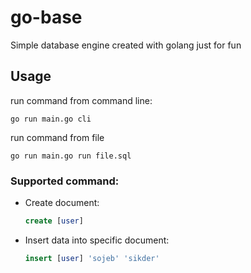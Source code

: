# go-base

Simple database engine created with golang just for fun

## Usage

run command from command line:

```
go run main.go cli
```

run command from file

```
go run main.go run file.sql
```

### Supported command:

- Create document:

  ```sql
  create [user]
  ```

- Insert data into specific document:

  ```sql
  insert [user] 'sojeb' 'sikder'
  ```
